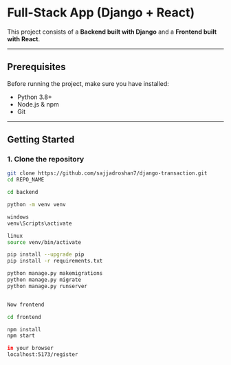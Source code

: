 # Full-Stack App (Django + React)

This project consists of a **Backend built with Django** and a **Frontend built with React**.

---

## Prerequisites

Before running the project, make sure you have installed:

- Python 3.8+  
- Node.js & npm  
- Git  

---

## Getting Started

### 1. Clone the repository

```bash
git clone https://github.com/sajjadroshan7/django-transaction.git
cd REPO_NAME

cd backend

python -m venv venv

windows
venv\Scripts\activate

linux
source venv/bin/activate

pip install --upgrade pip
pip install -r requirements.txt

python manage.py makemigrations
python manage.py migrate
python manage.py runserver


Now frontend

cd frontend

npm install
npm start

in your browser
localhost:5173/register




